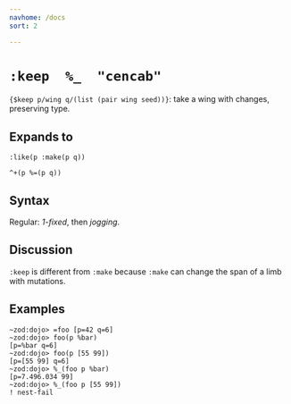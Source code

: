 ```yaml
---
navhome: /docs
sort: 2

---
```


# `:keep  %_  "cencab"`

`{$keep p/wing q/(list (pair wing seed))}`: take a wing with changes,
preserving type.

## Expands to

```
:like(p :make(p q))
```

```
^+(p %=(p q))
```

## Syntax

Regular: *1-fixed*, then *jogging*.

## Discussion

`:keep` is different from `:make` because `:make` can change the
span of a limb with mutations.

## Examples

```
~zod:dojo> =foo [p=42 q=6]
~zod:dojo> foo(p %bar)
[p=%bar q=6]
~zod:dojo> foo(p [55 99])
[p=[55 99] q=6]
~zod:dojo> %_(foo p %bar)
[p=7.496.034 99]
~zod:dojo> %_(foo p [55 99])
! nest-fail
```
